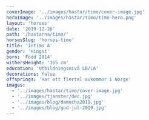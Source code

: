 ```yaml
---
coverImage: '../images/hastar/timo/cover-image.jpg'
heroImage: '../images/hastar/timo/timo-hero.png'
layout: 'horses'
date: '2019-12-26'
path: '/hastarna/timo/'
horsesSlug: 'horses-timo'
title: 'Intimo A'
gender: 'Hingst'
born: 'Född 2014'
withersHeight: '165 cm'
education: 'Utbildningsnivå LB/LA'
decorations: false
offsprings: 'Har ett flertal avkommor i Norge'
images:
  - '../images/hastar/timo/cover-image.jpg'
  - '../images/tjanster/dec.jpg'
  - '../images/blog/damocha2019.jpg'
  - '../images/blog/god-jul-2019.jpg'
---
```


